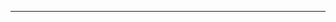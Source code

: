 <!--
CO_OP_TRANSLATOR_METADATA:
{
  "original_hash": "d728344bb154722a868f154d06fc9786",
  "translation_date": "2025-08-26T13:22:15+00:00",
  "source_file": "README.md",
  "language_code": "pt"
}
-->



---

